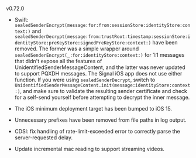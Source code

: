 v0.72.0

- Swift: `sealedSenderEncrypt(message:for:from:sessionStore:identityStore:context:)` and `sealedSenderDecrypt(message:from:trustRoot:timestamp:sessionStore:identityStore:preKeyStore:signedPreKeyStore:context:)` have been removed. The former was a simple wrapper around `sealedSenderEncrypt(_:for:identityStore:context:)` for 1:1 messages that didn't expose all the features of UnidentifiedSenderMessageContent, and the latter was never updated to support PQXDH messages. The Signal iOS app does not use either function. If you were using `sealedSenderDecrypt`, switch to `UnidentifiedSenderMessageContent.init(message:identityStore:context:)`, and make sure to validate the resulting sender certificate and check for a self-send yourself before attempting to decrypt the inner message.

- The iOS minimum deployment target has been bumped to iOS 15.

- Unnecessary prefixes have been removed from file paths in log output.

- CDSI: fix handling of rate-limit-exceeded error to correctly parse the server-requested delay.

- Update incremental mac reading to support streaming videos.
